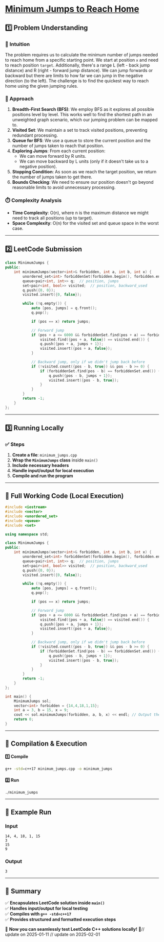 # **[Minimum Jumps to Reach Home](https://leetcode.com/problems/minimum-jumps-to-reach-home/description/)**  

## **1️⃣ Problem Understanding**  
### **📌 Intuition**  
The problem requires us to calculate the minimum number of jumps needed to reach home from a specific starting point. We start at position `x` and need to reach position `target`. Additionally, there's a range L (left - back jump distance) and R (right - forward jump distance). We can jump forwards or backward but there are limits to how far we can jump in the negative direction (to the left). The challenge is to find the quickest way to reach home using the given jumping rules.  

### **🚀 Approach**  
1. **Breadth-First Search (BFS)**: We employ BFS as it explores all possible positions level by level. This works well to find the shortest path in an unweighted graph scenario, which our jumping problem can be mapped to.
2. **Visited Set**: We maintain a set to track visited positions, preventing redundant processing.
3. **Queue for BFS**: We use a queue to store the current position and the number of jumps taken to reach that position.
4. **Exploring Jumps**: From each current position:
   - We can move forward by R units.
   - We can move backward by L units (only if it doesn't take us to a negative position).
5. **Stopping Condition**: As soon as we reach the target position, we return the number of jumps taken to get there.
6. **Bounds Checking**: We need to ensure our position doesn't go beyond reasonable limits to avoid unnecessary processing.

### **⏱️ Complexity Analysis**  
- **Time Complexity**: O(n), where n is the maximum distance we might need to track all positions (up to target).
- **Space Complexity**: O(n) for the visited set and queue space in the worst case.

---  

## **2️⃣ LeetCode Submission**  
```cpp
class MinimumJumps {
public:
    int minimumJumps(vector<int>& forbidden, int a, int b, int x) {
        unordered_set<int> forbiddenSet(forbidden.begin(), forbidden.end());
        queue<pair<int, int>> q;  // position, jumps
        set<pair<int, bool>> visited;  // position, backward_used
        q.push({0, 0});
        visited.insert({0, false});

        while (!q.empty()) {
            auto [pos, jumps] = q.front();
            q.pop();

            if (pos == x) return jumps;

            // Forward jump
            if (pos + a <= 6000 && forbiddenSet.find(pos + a) == forbiddenSet.end() &&
                visited.find({pos + a, false}) == visited.end()) {
                q.push({pos + a, jumps + 1});
                visited.insert({pos + a, false});
            }

            // Backward jump, only if we didn't jump back before
            if (!visited.count({pos - b, true}) && pos - b >= 0) {
                if (forbiddenSet.find(pos - b) == forbiddenSet.end()) {
                    q.push({pos - b, jumps + 1});
                    visited.insert({pos - b, true});
                }
            }
        }
        return -1;
    }
};
```  

---  

## **3️⃣ Running Locally**  
### **✅ Steps**  
1. **Create a file**: `minimum_jumps.cpp`  
2. **Wrap the `MinimumJumps` class** inside `main()`  
3. **Include necessary headers**  
4. **Handle input/output for local execution**  
5. **Compile and run the program**  

---  

## **📝 Full Working Code (Local Execution)**  
```cpp
#include <iostream>
#include <vector>
#include <unordered_set>
#include <queue>
#include <set>

using namespace std;

class MinimumJumps {
public:
    int minimumJumps(vector<int>& forbidden, int a, int b, int x) {
        unordered_set<int> forbiddenSet(forbidden.begin(), forbidden.end());
        queue<pair<int, int>> q;  // position, jumps
        set<pair<int, bool>> visited;  // position, backward_used
        q.push({0, 0});
        visited.insert({0, false});

        while (!q.empty()) {
            auto [pos, jumps] = q.front();
            q.pop();

            if (pos == x) return jumps;

            // Forward jump
            if (pos + a <= 6000 && forbiddenSet.find(pos + a) == forbiddenSet.end() &&
                visited.find({pos + a, false}) == visited.end()) {
                q.push({pos + a, jumps + 1});
                visited.insert({pos + a, false});
            }

            // Backward jump, only if we didn't jump back before
            if (!visited.count({pos - b, true}) && pos - b >= 0) {
                if (forbiddenSet.find(pos - b) == forbiddenSet.end()) {
                    q.push({pos - b, jumps + 1});
                    visited.insert({pos - b, true});
                }
            }
        }
        return -1;
    }
};

int main() {
    MinimumJumps sol;
    vector<int> forbidden = {14,4,18,1,15};
    int a = 3, b = 15, x = 9;
    cout << sol.minimumJumps(forbidden, a, b, x) << endl; // Output the result
    return 0;
}
```  

---  

## **🔧 Compilation & Execution**  
#### **1️⃣ Compile**  
```bash
g++ -std=c++17 minimum_jumps.cpp -o minimum_jumps
```  

#### **2️⃣ Run**  
```bash
./minimum_jumps
```  

---  

## **🎯 Example Run**  
### **Input**  
```
14, 4, 18, 1, 15
3
15
9
```  
### **Output**  
```
3
```  

---  

## **📌 Summary**  
✅ **Encapsulates LeetCode solution inside `main()`**  
✅ **Handles input/output for local testing**  
✅ **Compiles with `g++ -std=c++17`**  
✅ **Provides structured and formatted execution steps**  

🚀 **Now you can seamlessly test LeetCode C++ solutions locally!** 🚀// update on 2025-01-11
// update on 2025-02-01
